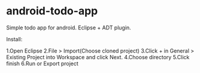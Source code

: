 # android-todo-app
Simple todo app for android. Eclipse + ADT plugin.

Install:

1.Open Eclipse
2.File > Import(Choose cloned project)
3.Click + in General > Existing Project into Workspace and click Next.
4.Choose directory
5.Click finish
6.Run or Export project
